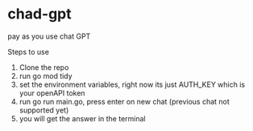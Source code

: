 # chad-gpt
pay as you use chat GPT 

Steps to use 
1) Clone the repo
2) run go mod tidy
3) set the environment variables, right now its just AUTH_KEY which is your openAPI token
4) run go run main.go, press enter on new chat (previous chat not supported yet)
5) you will get the answer in the terminal 